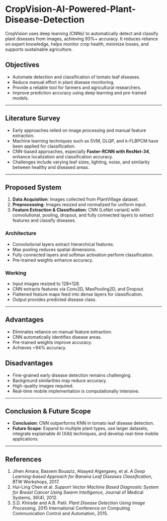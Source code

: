 # CropVision-AI-Powered-Plant-Disease-Detection
CropVision uses deep learning (CNNs) to automatically detect and classify plant diseases from images, achieving 93%+ accuracy. It reduces reliance on expert knowledge, helps monitor crop health, minimize losses, and supports sustainable agriculture.


## Objectives
- Automate detection and classification of tomato leaf diseases.
- Reduce manual effort in plant disease monitoring.
- Provide a reliable tool for farmers and agricultural researchers.
- Improve prediction accuracy using deep learning and pre-trained models.

---

## Literature Survey
- Early approaches relied on image processing and manual feature extraction.
- Machine learning techniques such as SVM, DLQP, and k-FLBPCM have been applied for classification.
- CNN-based approaches, especially **Faster-RCNN with ResNet-34**, enhance localization and classification accuracy.
- Challenges include varying leaf sizes, lighting, noise, and similarity between healthy and diseased areas.

---

## Proposed System
1. **Data Acquisition**: Images collected from PlantVillage dataset.
2. **Preprocessing**: Images resized and normalized for uniform input.
3. **Feature Extraction & Classification**: CNN (LeNet variant) with convolutional, pooling, dropout, and fully connected layers to extract features and classify diseases.

### Architecture
- Convolutional layers extract hierarchical features.
- Max pooling reduces spatial dimensions.
- Fully connected layers and softmax activation perform classification.
- Pre-trained weights enhance accuracy.

### Working
- Input images resized to 128×128.
- CNN extracts features via Conv2D, MaxPooling2D, and Dropout.
- Flattened feature maps feed into dense layers for classification.
- Output provides predicted disease class.

---

## Advantages
- Eliminates reliance on manual feature extraction.
- CNN automatically identifies disease areas.
- Pre-trained weights improve accuracy.
- Achieves ~94% accuracy.

## Disadvantages
- Fine-grained early disease detection remains challenging.
- Background similarities may reduce accuracy.
- High-quality images required.
- Real-time mobile implementation is computationally intensive.

---

## Conclusion & Future Scope
- **Conclusion**: CNN outperforms KNN in tomato leaf disease detection.
- **Future Scope**: Expand to multiple plant types, use larger datasets, integrate explainable AI (XAI) techniques, and develop real-time mobile applications.

---

## References
1. Jihen Amara, Bassem Bouaziz, Alsayed Algergawy, et al. *A Deep Learning-based Approach for Banana Leaf Diseases Classification*, BTW Workshops, 2017.  
2. Hui-Ling Chen et al. *Support Vector Machine Based Diagnostic System for Breast Cancer Using Swarm Intelligence*, Journal of Medical Systems, 36(4), 2012.  
3. S.D. Khirade and A.B. Patil. *Plant Disease Detection Using Image Processing*, 2015 International Conference on Computing Communication Control and Automation, 2015.

